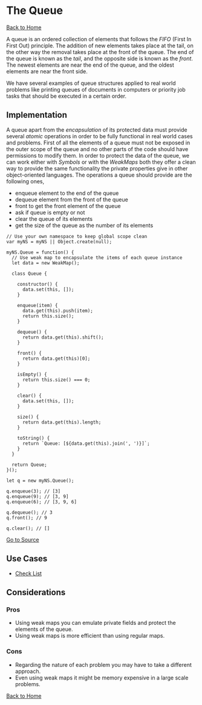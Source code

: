 # The Queue #

[Back to Home](../../../../)

A queue is an ordered collection of elements that follows the *FIFO* (First In First Out) principle. The addition of new elements takes place at the tail, on the other way the removal takes place at the front of the queue. The end of the queue is known as the *tail*, and the opposite side is known as the *front*. The newest elements are near the end of the queue, and the oldest elements are near the front side.

We have several examples of queue structures applied to real world problems like printing queues of documents in computers or priority job tasks that should be executed in a certain order.

## Implementation ##

A queue apart from the *encapsulation* of its protected data must provide several *atomic* operations in order to be fully functional in real world cases and problems. First of all the elements of a queue must not be exposed in the outer scope of the queue and no other parts of the code should have permissions to modify them. In order to protect the data of the queue, we can work either with *Symbols* or with the *WeakMaps* both they offer a clean way to provide the same functionality the private properties give in other object-oriented languages. The operations a queue should provide are the following ones,

* enqueue element to the end of the queue
* dequeue element from the front of the queue
* front to get the front element of the queue
* ask if queue is empty or not
* clear the queue of its elements
* get the size of the queue as the number of its elements

```
// Use your own namespace to keep global scope clean
var myNS = myNS || Object.create(null);

myNS.Queue = function() {
  // Use weak map to encapsulate the items of each queue instance
  let data = new WeakMap();

  class Queue {

    constructor() {
      data.set(this, []);
    }

    enqueue(item) {
      data.get(this).push(item);
      return this.size();
    }

    dequeue() {
      return data.get(this).shift();
    }

    front() {
      return data.get(this)[0];
    }

    isEmpty() {
      return this.size() === 0;
    }

    clear() {
      data.set(this, []);
    }

    size() {
      return data.get(this).length;
    }

    toString() {
      return `Queue: [${data.get(this).join(', ')}]`;
    }
  }

  return Queue;
}();

let q = new myNS.Queue();

q.enqueue(3); // [3]
q.enqueue(9); // [3, 9]
q.enqueue(6); // [3, 9, 6]

q.dequeue(); // 3
q.front(); // 9

q.clear(); // []
```

[Go to Source](index.js)

## Use Cases ##
* [Check List](check-list.js)

## Considerations ##

### Pros ###
* Using weak maps you can emulate private fields and protect the elements of the queue.
* Using weak maps is more efficient than using regular maps.

### Cons ###
* Regarding the nature of each problem you may have to take a different approach.
* Even using weak maps it might be memory expensive in a large scale problems.

[Back to Home](../../../../)
